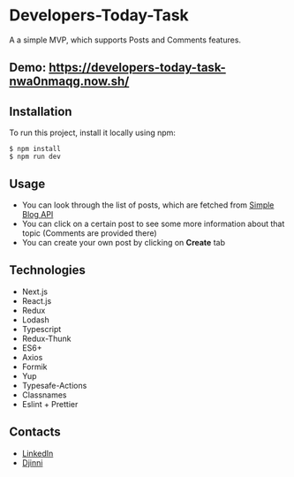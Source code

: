 # Developers-Today-Task
A a simple MVP, which supports Posts and Comments features.

## Demo: https://developers-today-task-nwa0nmaqg.now.sh/

## Installation

To run this project, install it locally using npm:

```
$ npm install
$ npm run dev
```

## Usage

 - You can look through the list of posts, which are fetched from [Simple Blog API](https://documenter.getpostman.com/view/1917440/RzteTChV?version=latest#3b915faa-372f-4533-bcd3-0c9968f0db02)
 - You can click on a certain post to see some more information about that topic (Comments are provided there)
 - You can create your own post by clicking on __Create__ tab

## Technologies
- Next.js 
- React.js
- Redux 
- Lodash
- Typescript
- Redux-Thunk
- ES6+
- Axios
- Formik
- Yup
- Typesafe-Actions
- Classnames
- Eslint + Prettier

## Contacts
 - [LinkedIn](https://www.linkedin.com/in/nikita-dvortsov-5034b9195/)
 - [Djinni](https://djinni.co/q/fa550da964/)
